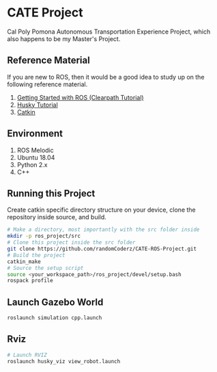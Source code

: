 # CATE Project

Cal Poly Pomona Autonomous Transportation Experience Project, which also happens to be my Master's Project.

## Reference Material

If you are new to ROS, then it would be a good idea to study up on the following reference material.

1. [Getting Started with ROS (Clearpath Tutorial)](http://www.clearpathrobotics.com/assets/guides/kinetic/ros/Getting%20Started%20with%20Ubuntu.html) 
2. [Husky Tutorial](http://www.clearpathrobotics.com/assets/guides/kinetic/husky/index.html)
3. [Catkin](http://wiki.ros.org/catkin/workspaces#Source_Space)

## Environment

1. ROS Melodic
2. Ubuntu 18.04
3. Python 2.x
4. C++

## Running this Project

Create catkin specific directory structure on your device, clone the repository inside source, and build.

```bash
# Make a directory, most importantly with the src folder inside
mkdir -p ros_project/src
# Clone this project inside the src folder
git clone https://github.com/randomCoderz/CATE-ROS-Project.git
# Build the project
catkin_make 
# Source the setup script
source <your_workspace_path>/ros_project/devel/setup.bash
rospack profile
```

## Launch Gazebo World

```bash
roslaunch simulation cpp.launch
```

## Rviz

```bash
# Launch RVIZ
roslaunch husky_viz view_robot.launch
 ```